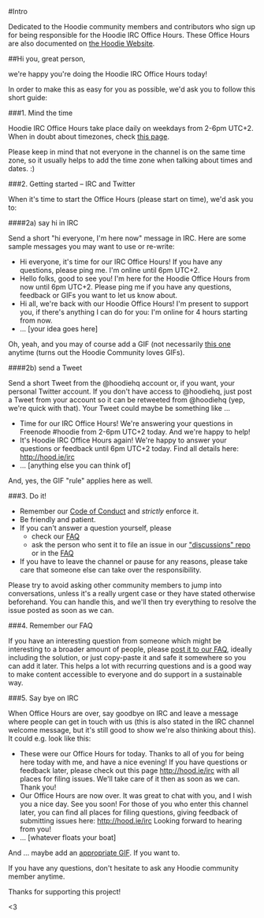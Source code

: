 #Intro 

Dedicated to the Hoodie community members and contributors who sign up for being responsible for the Hoodie IRC Office Hours. These Office Hours are also documented on [the Hoodie Website](http://hood.ie/irc).

##Hi you, great person,

we're happy you're doing the Hoodie IRC Office Hours today!

In order to make this as easy for you as possible, we'd ask you to follow this short guide:

###1. Mind the time

Hoodie IRC Office Hours take place daily on weekdays from 2-6pm UTC+2. When in doubt about timezones, check [this page](http://everytimezone.com/).

Please keep in mind that not everyone in the channel is on the same time zone, so it usually helps to add the time zone when talking about times and dates. :) 

###2. Getting started – IRC and Twitter

When it's time to start the Office Hours (please start on time), we'd ask you to:

####2a) say hi in IRC

Send a short "hi everyone, I'm here now" message in IRC. Here are some sample messages you may want to use or re-write:

- Hi everyone, it's time for our IRC Office Hours! If you have any questions, please ping me. I'm online until 6pm UTC+2.
- Hello folks, good to see you! I'm here for the Hoodie Office Hours from now until 6pm UTC+2. Please ping me if you have any questions, feedback or GIFs you want to let us know about.
- Hi all, we're back with our Hoodie Office Hours! I'm present to support you, if there's anything I can do for you: I'm online for 4 hours starting from now.
- … [your idea goes here]

Oh, yeah, and you may of course add a GIF (not necessarily [this one](http://www.tehcute.com/pics/201204/bunny-falls-asleep-at-desk.jpg) anytime (turns out the Hoodie Community loves GIFs).

####2b) send a Tweet

Send a short Tweet from the @hoodiehq account or, if you want, your personal Twitter account. If you don't have access to @hoodiehq, just post a Tweet from your account so it can be retweeted from @hoodiehq (yep, we're quick with that). Your Tweet could maybe be something like …

- Time for our IRC Office Hours! We're answering your questions in Freenode #hoodie from 2-6pm UTC+2 today. And we're happy to help!
- It's Hoodie IRC Office Hours again! We're happy to answer your questions or feedback until 6pm UTC+2 today. Find all details here: http://hood.ie/irc
- … [anything else you can think of]

And, yes, the GIF "rule" applies here as well.

###3. Do it!

- Remember our [Code of Conduct](http://hood.ie/code-of-conduct.html) and *strictly* enforce it.
- Be friendly and patient.
- If you can't answer a question yourself, please 
  - check our [FAQ](http://faq.hood.ie)
  - ask the person who sent it to file an issue in our ["discussions" repo](https://github.com/hoodiehq/discussion/issues/new) or in the [FAQ](https://github.com/hoodiehq/faq/issues/new)
- If you have to leave the channel or pause for any reasons, please take care that someone else can take over the responsibility.

Please try to avoid asking other community members to jump into conversations, unless it's a really urgent case or they have stated otherwise beforehand. You can handle this, and we'll then try everything to resolve the issue posted as soon as we can.

###4. Remember our FAQ

If you have an interesting question from someone which might be interesting to a broader amount of people, please [post it to our FAQ](https://github.com/hoodiehq/faq/issues/new), ideally including the solution, or just copy-paste it and safe it somewhere so you can add it later. This helps a lot with recurring questions and is a good way to make content accessible to everyone and do support in a sustainable way.

###5. Say bye on IRC

When Office Hours are over, say goodbye on IRC and leave a message where people can get in touch with us (this is also stated in the IRC channel welcome message, but it's still good to show we're also thinking about this). It could e.g. look like this:

- These were our Office Hours for today. Thanks to all of you for being here today with me, and have a nice evening! If you have questions or feedback later, please check out this page http://hood.ie/irc with all places for filing issues. We'll take care of it then as soon as we can. Thank you!
- Our Office Hours are now over. It was great to chat with you, and I wish you a nice day. See you soon! For those of you who enter this channel later, you can find all places for filing questions, giving feedback of submitting issues here: http://hood.ie/irc Looking forward to hearing from you!
- … [whatever floats your boat]

And … maybe add an [appropriate GIF](http://www.tehcute.com/pics/201204/bunny-falls-asleep-at-desk.jpg). If you want to.


If you have any questions, don't hesitate to ask any Hoodie community member anytime.

Thanks for supporting this project!

<3
